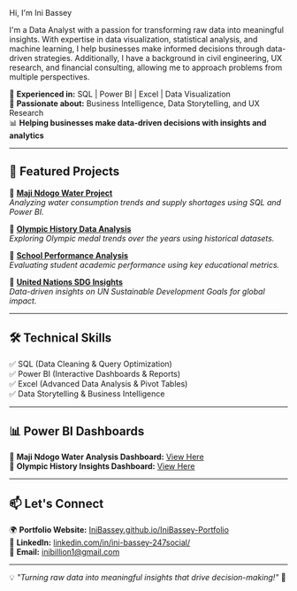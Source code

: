 Hi, I'm Ini Bassey

I'm a Data Analyst with a passion for transforming raw data into meaningful insights. With expertise in data visualization, statistical analysis, and machine learning, I help businesses make informed decisions through data-driven strategies. Additionally, I have a background in civil engineering, UX research, and financial consulting, allowing me to approach problems from multiple perspectives.


🚀 **Experienced in:** SQL | Power BI | Excel | Data Visualization  
🎯 **Passionate about:** Business Intelligence, Data Storytelling, and UX Research  
📊 **Helping businesses make data-driven decisions with insights and analytics**  

---

## 📌 **Featured Projects**
🔹 **[Maji Ndogo Water Project](https://github.com/Inibillion/Maji-Ndogo-Water-project)**  
*Analyzing water consumption trends and supply shortages using SQL and Power BI.*  

🔹 **[Olympic History Data Analysis](https://github.com/IniBassey/Olympic-History-Analysis)**  
*Exploring Olympic medal trends over the years using historical datasets.*  

🔹 **[School Performance Analysis](https://github.com/IniBassey/School-Data-Analysis)**  
*Evaluating student academic performance using key educational metrics.*  

🔹 **[United Nations SDG Insights](https://github.com/IniBassey/UN-SDG-Analysis)**  
*Data-driven insights on UN Sustainable Development Goals for global impact.*  

---

## 🛠 **Technical Skills**
✅ SQL (Data Cleaning & Query Optimization)  
✅ Power BI (Interactive Dashboards & Reports)  
✅ Excel (Advanced Data Analysis & Pivot Tables)  
✅ Data Storytelling & Business Intelligence  

---

## 📊 **Power BI Dashboards**
🔗 **Maji Ndogo Water Analysis Dashboard:** [View Here](https://yourpowerbidashboard.com)  
🔗 **Olympic History Insights Dashboard:** [View Here](https://yourpowerbidashboard.com)  

---

## 📫 **Let's Connect**
🌍 **Portfolio Website:** [IniBassey.github.io/IniBassey-Portfolio](https://IniBassey.github.io/IniBassey-Portfolio)  
🔗 **LinkedIn:** [linkedin.com/in/ini-bassey-247social/](https://www.linkedin.com/in/ini-bassey-247social/)  
📩 **Email:** [inibillion1@gmail.com](https://mail.google.com/mail/u/0/#inbox)

---

💡 *"Turning raw data into meaningful insights that drive decision-making!"* 🚀  
